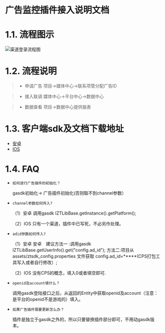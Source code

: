 广告监控插件接入说明文档
==========================

# 1.1. 流程图示

![渠道登录流程图](http://cdn.mztgame.ztgame.com.cn/ad/ad_flow.png)

# 1.2. 流程说明
> * 申请广告  项目->媒体中心->联系项管分配广告ID

> * 接入联调  媒体中心->平台中心->数据中心

> * 数据查看  项目->数据中心提供报表

# 1.3. 客户端sdk及文档下载地址

* [安卓](http://docs.mztgame.com/files/Android/plugin/DataPluginSdk1.1.9.zip)
* [IOS](http://docs.mztgame.com/files/iOS/plugin/ZTDataLib.zip)

# 1.4. FAQ

*  `如何进行广告插件的初始化？`

    gasdk初始化-> 广告插件初始化(否则取不到channel参数）

* `channel参数如何传入?`

    （1）安卓    调用gasdk IZTLibBase.getInstance().getPlatform();
    
    （2）IOS     只有一个渠道，插件中已写死，不必另作处理。

* `adid参数如何传入?`

    （1）安卓    安卓&emsp;建议方法一 :调用gasdk IZTLibBase.getUserInfo().get("config.ad_id"); 方法二:项目从 assets/ztsdk_config.properties 文件获取 config.ad_id=*****(CPS打包工具写入或者自行修改）;
    
    （2）IOS     没有CPS的概念，填入0或者填空即可.
    
*  `openid及account填什么？`

    调用gasdk登陆接口之后，从返回的Entity中获取openid及account（注意：是平台的openid不是游戏的）填入。

*  `如果广告插件需要更新怎么办？`

    插件是独立于gasdk之外的，所以只要替换插件部分即可，不用动gasdk版本。
